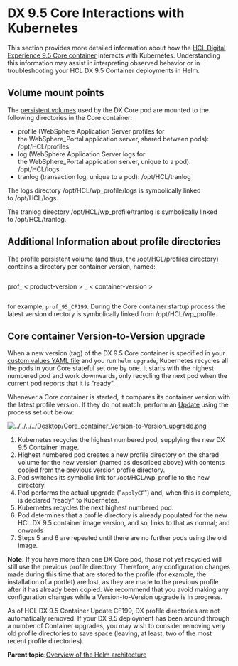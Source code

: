 # DX 9.5 Core Interactions with Kubernetes

This section provides more detailed information about how the [HCL Digital Experience 9.5 Core container](deploy_applications_using_helm.md#) interacts with Kubernetes. Understanding this information may assist in interpreting observed behavior or in troubleshooting your HCL DX 9.5 Container deployments in Helm.

## Volume mount points

The [persistent volumes](persistent_volumes_helm.md) used by the DX Core pod are mounted to the following directories in the Core container:

-   profile \(WebSphere Application Server profiles for the WebSphere\_Portal application server, shared between pods\): /opt/HCL/profiles
-   log \(WebSphere Application Server logs for the WebSphere\_Portal application server, unique to a pod\): /opt/HCL/logs
-   tranlog \(transaction log, unique to a pod\): /opt/HCL/tranlog

The logs directory /opt/HCL/wp\_profile/logs is symbolically linked to /opt/HCL/logs. 

The tranlog directory /opt/HCL/wp\_profile/tranlog is symbolically linked to /opt/HCL/tranlog.

## Additional Information about profile directories

The profile persistent volume \(and thus, the /opt/HCL/profiles directory\) contains a directory per container version, named:

```
```
prof_ < product-version > _ < container-version >
```
```

for example, `prof_95_CF199`. During the Core container startup process the latest version directory is symbolically linked from /opt/HCL/wp\_profile.

## Core container Version-to-Version upgrade

When a new version \(tag\) of the DX 9.5 Core container is specified in your [custom values YAML file](helm_planning_deployment.md) and you run `helm upgrade`, Kubernetes recycles all the pods in your Core stateful set one by one. It starts with the highest numbered pod and work downwards, only recycling the next pod when the current pod reports that it is "ready".

Whenever a Core container is started, it compares its container version with the latest profile version. If they do not match, perform an [Update](helm_update_deployment.md) using the process set out below:

![../../../../Desktop/Core_container_Version-to-Version_upgrade.png](../images/Core_container_Version-to-Version_upgrade.png)

1.  Kubernetes recycles the highest numbered pod, supplying the new DX 9.5 Container image.
2.  Highest numbered pod creates a new profile directory on the shared volume for the new version \(named as described above\) with contents copied from the previous version profile directory.
3.  Pod switches its symbolic link for /opt/HCL/wp\_profile to the new directory.
4.  Pod performs the actual upgrade \("`applyCF`"\) and, when this is complete, is declared "ready" to Kubernetes.
5.  Kubernetes recycles the next highest numbered pod.
6.  Pod determines that a profile directory is already populated for the new HCL DX 9.5 container image version, and so, links to that as normal; and onwards
7.  Steps 5 and 6 are repeated until there are no further pods using the old image.

**Note:** If you have more than one DX Core pod, those not yet recycled will still use the previous profile directory. Therefore, any configuration changes made during this time that are stored to the profile \(for example, the installation of a portlet\) are lost, as they are made to the previous profile after it has already been copied. We recommend that you avoid making any configuration changes while a Version-to-Version upgrade is in progress.

As of HCL DX 9.5 Container Update CF199, DX profile directories are not automatically removed. If your DX 9.5 deployment has been around through a number of Container upgrades, you may wish to consider removing very old profile directories to save space \(leaving, at least, two of the most recent profile directories\).

**Parent topic:**[Overview of the Helm architecture](../containerization/helm_overview.md)

